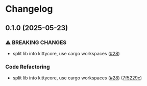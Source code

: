 # Changelog

## 0.1.0 (2025-05-23)


### ⚠ BREAKING CHANGES

* split lib into kittycore, use cargo workspaces ([#28](https://github.com/uncenter/kittysay/issues/28))

### Code Refactoring

* split lib into kittycore, use cargo workspaces ([#28](https://github.com/uncenter/kittysay/issues/28)) ([7f5229c](https://github.com/uncenter/kittysay/commit/7f5229c704340be3b467dce9d502aba9d810c674))
